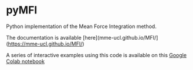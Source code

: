 # pyMFI
Python implementation of the Mean Force Integration method. 

The documentation is available [here](mme-ucl.github.io/MFI/](https://mme-ucl.github.io/MFI/)

A series of interactive examples using this code is available on this [Google Colab notebook](https://colab.research.google.com/drive/1ggWlC0wWEqAl-4dNLgZmrK8OmIcc5c75?usp=sharing)

